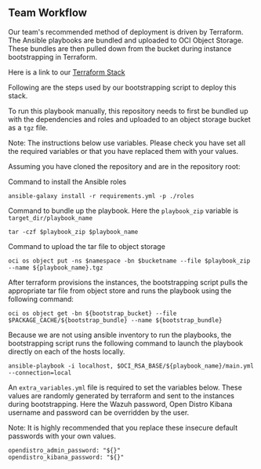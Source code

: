 ## Team Workflow
Our team's recommended method of deployment is driven by Terraform. The Ansible playbooks are bundled and uploaded to OCI 
Object Storage. These bundles are then pulled down from the bucket during instance bootstrapping in Terraform. 

Here is a link to our [Terraform Stack](PLACEHOLDER)

Following are the steps used by our bootstrapping script to deploy this stack.

To run this playbook manually, this repository needs to first be bundled up with the dependencies and roles and uploaded to an 
object storage bucket as a `tgz` file.

Note: The instructions below use variables. Please check you have set all the required variables or that you have replaced them 
with your values.

Assuming you have cloned the repository and are in the repository root:

Command to install the Ansible roles
```
ansible-galaxy install -r requirements.yml -p ./roles
```

Command to bundle up the playbook. Here the `playbook_zip` variable is `target_dir/playbook_name`
```
tar -czf $playbook_zip $playbook_name
```

Command to upload the tar file to object storage
```
oci os object put -ns $namespace -bn $bucketname --file $playbook_zip --name ${playbook_name}.tgz
```

After terraform provisions the instances, the bootstrapping script pulls the appropriate tar file from object store and 
runs the playbook using the following command:

```
oci os object get -bn ${bootstrap_bucket} --file $PACKAGE_CACHE/${bootstrap_bundle} --name ${bootstrap_bundle}
```

Because we are not using ansible inventory to run the playbooks, the bootstrapping script runs the following command to 
launch the playbook directly on each of the hosts locally.

```
ansible-playbook -i localhost, $OCI_RSA_BASE/${playbook_name}/main.yml --connection=local
```

An `extra_variables.yml` file is required to set the variables below. These values are randomly generated by terraform 
and sent to the instances during bootstrapping. Here the Wazuh password, Open Distro Kibana username and password can be overridden by the user. 

Note: It is highly recommended that you replace these insecure default passwords with your own values. 
```
opendistro_admin_password: "${}"
opendistro_kibana_password: "${}"
```

